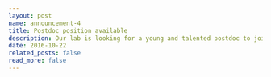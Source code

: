 ```yaml
---
layout: post
name: announcement-4
title: Postdoc position available
description: Our lab is looking for a young and talented postdoc to join our team. We are looking for a new postdoc to join our lab!
date: 2016-10-22
related_posts: false
read_more: false
---
```


